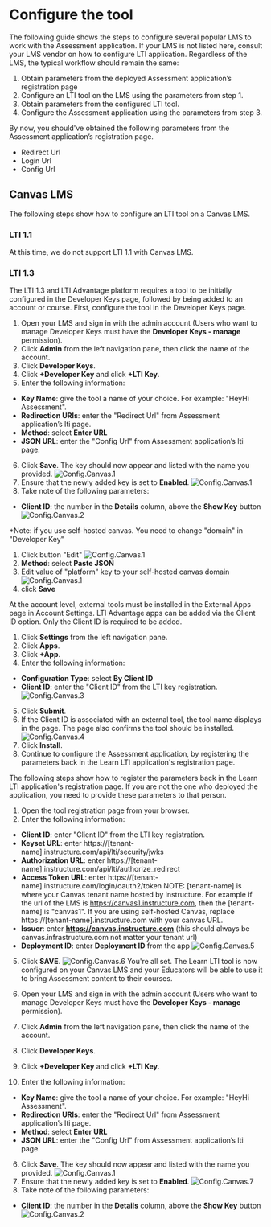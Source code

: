 # Configure the tool

The following guide shows the steps to configure several popular LMS to work with the Assessment application. If your LMS is not listed here, consult your LMS vendor on how to configure LTI application. Regardless of the LMS, the typical workflow should remain the same:

1. Obtain parameters from the deployed Assessment application’s registration page
2. Configure an LTI tool on the LMS using the parameters from step 1.
3. Obtain parameters from the configured LTI tool.
4. Configure the Assessment application using the parameters from step 3.

By now, you should've obtained the following parameters from the Assessment application’s registration page. 

- Redirect Url
- Login Url
- Config Url

## Canvas LMS

The following steps show how to configure an LTI tool on a Canvas LMS.

### LTI 1.1

At this time, we do not support LTI 1.1 with Canvas LMS.

### LTI 1.3

The LTI 1.3 and LTI Advantage platform requires a tool to be initially configured in the Developer Keys page, followed by being added to an account or course. First, configure the tool in the Developer Keys page.

1. Open your LMS and sign in with the admin account (Users who want to manage Developer Keys must have the **Developer Keys - manage** permission).
2. Click **Admin** from the left navigation pane, then click the name of the account.
3. Click **Developer Keys**.
4. Click **+Developer Key** and click **+LTI Key**.
5. Enter the following information:
* **Key Name**: give the tool a name of your choice. For example: "HeyHi Assessment".
* **Redirection URIs**: enter the "Redirect Url" from Assessment application’s lti page.
* **Method**: select **Enter URL**
* **JSON URL**: enter the "Config Url" from Assessment application’s lti page.
6. Click **Save**. The key should now appear and listed with the name you provided.
   ![Config.Canvas.1](/images/config.canvas.1.png)
7. Ensure that the newly added key is set to **Enabled**.
   ![Config.Canvas.1](/images/config.canvas.8.png)
8. Take note of the following parameters:
* **Client ID**: the number in the **Details** column, above the **Show Key** button
  ![Config.Canvas.2](/images/config.canvas.2.png)

*Note: if you use self-hosted canvas. You need to change "domain" in "Developer Key"

1. Click button "Edit"
   ![Config.Canvas.1](/images/config.canvas.8.png)
2. **Method**: select **Paste JSON** 
3. Edit value of "platform" key to your self-hosted canvas domain
   ![Config.Canvas.1](/images/config.canvas.9.png)
4. click **Save**

At the account level, external tools must be installed in the External Apps page in Account Settings. LTI Advantage apps can be added via the Client ID option. Only the Client ID is required to be added.

1. Click **Settings** from the left navigation pane.
2. Click **Apps**.
3. Click **+App**.
4. Enter the following information:
* **Configuration Type**: select **By Client ID**
* **Client ID**: enter the "Client ID" from the LTI key registration.
  ![Config.Canvas.3](/images/config.canvas.3.png)
5. Click **Submit**.
6. If the Client ID is associated with an external tool, the tool name displays in the page. The page also confirms the tool should be installed.
   ![Config.Canvas.4](/images/config.canvas.4.png)
7. Click **Install**.
8. Continue to configure the Assessment application, by registering the parameters back in the Learn LTI application's registration page.

The following steps show how to register the parameters back in the Learn LTI application's registration page. If you are not the one who deployed the application, you need to provide these parameters to that person.

1. Open the tool registration page from your browser.
2. Enter the following information:
* **Client ID**: enter "Client ID" from the LTI key registration.
* **Keyset URL**: enter https://[tenant-name].instructure.com/api/lti/security/jwks
* **Authorization URL**: enter https://[tenant-name].instructure.com/api/lti/authorize_redirect
* **Access Token URL**: enter https://[tenant-name].instructure.com/login/oauth2/token
  NOTE: [tenant-name] is where your Canvas tenant name hosted by instructure. For example if the url of the LMS is https://canvas1.instructure.com, then the [tenant-name] is "canvas1". If you are using self-hosted Canvas, replace https://[tenant-name].instructure.com with your canvas URL.
* **Issuer**: enter **https://canvas.instructure.com** (this should always be canvas.infrastructure.com not matter your tenant url)
* **Deployment ID**: enter **Deployment ID** from the app
  ![Config.Canvas.5](/images/config.canvas.5.png)
5. Click **SAVE**.
   ![Config.Canvas.6](/images/config.canvas.6.png)
You're all set. The Learn LTI tool is now configured on your Canvas LMS and your Educators will be able to use it to bring Assessment content to their courses.




1. Open your LMS and sign in with the admin account (Users who want to manage Developer Keys must have the **Developer Keys - manage** permission).
2. Click **Admin** from the left navigation pane, then click the name of the account.
3. Click **Developer Keys**.
4. Click **+Developer Key** and click **+LTI Key**.
5. Enter the following information:
* **Key Name**: give the tool a name of your choice. For example: "HeyHi Assessment".
* **Redirection URIs**: enter the "Redirect Url" from Assessment application’s lti page.
* **Method**: select **Enter URL**
* **JSON URL**: enter the "Config Url" from Assessment application’s lti page.
6. Click **Save**. The key should now appear and listed with the name you provided.
   ![Config.Canvas.1](/images/config.canvas.1.png)
7. Ensure that the newly added key is set to **Enabled**.
   ![Config.Canvas.7](/images/config.canvas.7.png)
8. Take note of the following parameters:
* **Client ID**: the number in the **Details** column, above the **Show Key** button
  ![Config.Canvas.2](/images/config.canvas.2.png)



